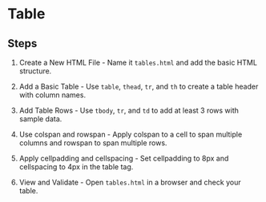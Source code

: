 # Table
## Steps
1. Create a New HTML File - Name it `tables.html` and add the basic HTML structure.

2. Add a Basic Table - Use `table`, `thead`, `tr`, and `th` to create a table header with column names.

3. Add Table Rows - Use `tbody`, `tr`, and `td` to add at least 3 rows with sample data.

4. Use colspan and rowspan - Apply colspan to a cell to span multiple columns and rowspan to span multiple rows.

5. Apply cellpadding and cellspacing - Set cellpadding to 8px and cellspacing to 4px in the table tag.

6. View and Validate - Open `tables.html` in a browser and check your table.

